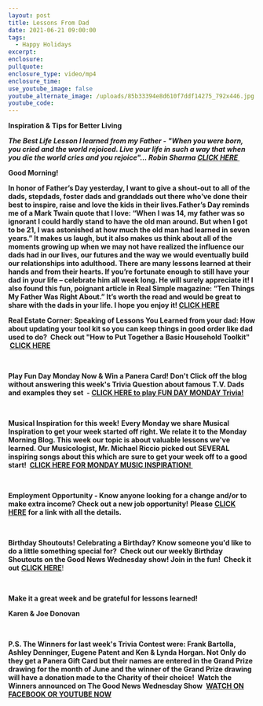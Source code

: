 ```yaml
---
layout: post
title: Lessons From Dad
date: 2021-06-21 09:00:00
tags:
  - Happy Holidays
excerpt:
enclosure:
pullquote:
enclosure_type: video/mp4
enclosure_time:
use_youtube_image: false
youtube_alternate_image: /uploads/85b33394e8d610f7ddf14275_792x446.jpg
youtube_code:
---
```

**Inspiration & Tips for Better Living**

***The Best Life Lesson I learned from my Father - "When you were born, you cried and the world rejoiced. Live your life in such a way that when you die the world cries and you rejoice"… Robin Sharma&nbsp;[CLICK HERE&nbsp;](https://youtu.be/10FGJlxwkhc?t=205)***

**Good Morning\!**

**In honor of Father’s Day yesterday, I want to give a shout-out to all of the dads, stepdads, foster dads and granddads out there who’ve done their best to inspire, raise and love the kids in their lives.Father’s Day reminds me of a Mark Twain quote that I love: “When I was 14, my father was so ignorant I could hardly stand to have the old man around. But when I got to be 21, I was astonished at how much the old man had learned in seven years.” It makes us laugh, but it also makes us think about all of the moments growing up when we may not have realized the influence our dads had in our lives, our futures and the way we would eventually build our relationships into adulthood. There are many lessons learned at their hands and from their hearts. If you’re fortunate enough to still have your dad in your life – celebrate him all week long. He will surely appreciate it\! I also found this fun, poignant article in Real Simple magazine: “Ten Things My Father Was Right About.” It’s worth the read and would be great to share with the dads in your life. I hope you enjoy it\!&nbsp;[CLICK HERE](https://www.realsimple.com/magazine-more/inside-magazine/life-lessons/things-my-father-was-right-about)&nbsp;**

**Real Estate Corner: Speaking of Lessons You Learned from your dad: How about updating your tool kit so you can keep things in good order like dad used to do?&nbsp; Check out "How to Put Together a Basic Household Toolkit" &nbsp;[CLICK HERE](https://www.thespruce.com/basic-household-tool-kit-1976251#:~:text=%20Put%20Together%20a%20Basic%20Household%20Tool%20Kit,assortment%20of%20various%20sizes%20and%20shapes.%20More%20)**

&nbsp;

**Play Fun Day Monday Now & Win a Panera Card\! Don't Click off the blog without answering this week's Trivia Question about famous T.V. Dads and examples they set &nbsp;-&nbsp;**[**CLICK HERE to play FUN DAY MONDAY Trivia\!**](https://contacts.byreferralonly.com/Form.aspx?Key=5DDFF1A76AE335662187B4AFAD9B0A76)

&nbsp;

**Musical Inspiration for this week\!**&nbsp;**Every Monday we share Musical Inspiration to get your week started off right. We relate it to the Monday Morning Blog. This week our topic is about valuable lessons we've learned. Our Musicologist, Mr. Michael Riccio picked out SEVERAL inspiring songs about this which are**&nbsp;**sure to get your week off to a good start\! &nbsp;[CLICK HERE FOR MONDAY MUSIC INSPIRATION\!&nbsp;](https://contacts.byreferralonly.com/Form.aspx?Key=8F6438048B2BCED0A2D19FB82B3ECA27)**&nbsp;

&nbsp;

**Employment Opportunity - Know anyone looking for a change and/or to make extra income? Check out a new job opportunity\!**&nbsp;**Please**&nbsp;[**CLICK HERE**](https://contacts.byreferralonly.com/Form.aspx?Key=E69E228828AB95BB507E1A5EC0E7DD84)&nbsp;**for a link with all the details.**

&nbsp;

**Birthday Shoutouts\! Celebrating a Birthday? Know someone you'd like to do a little something special for?&nbsp; Check out our weekly Birthday Shoutouts on the Good News Wednesday show\! Join in the fun\!&nbsp; Check it out**&nbsp;[**CLICK HERE**](https://youtu.be/8799zYR73JM?t=745)\!

&nbsp;

**Make it a great week and be grateful for lessons learned\!**

**Karen & Joe Donovan**

&nbsp;

**P.S. The Winners for last week's Trivia Contest were: Frank Bartolla, Ashley Denninger, Eugene Patent and Ken & Lynda Horgan. Not Only do they get a Panera Gift Card but their names are entered in the Grand Prize drawing for the month of June and the winner of the Grand Prize drawing will have a donation made to the Charity of their choice\! &nbsp;Watch the Winners announced on The Good News Wednesday Show&nbsp;**&nbsp;[**WATCH ON FACEBOOK OR YOUTUBE NOW**](https://contacts.byreferralonly.com/Form.aspx?Key=98D8543BADFDC8C65042C8AC391A79FD)
